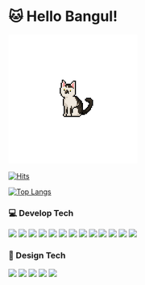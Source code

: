 # :cat: Hello Bangul!
<img style="margin: 0 auto" src="https://raw.githubusercontent.com/Kimbangul/Kimbangul/master/bangule.gif"> 

[![Hits](https://hits.seeyoufarm.com/api/count/incr/badge.svg?url=https%3A%2F%2Fgithub.com%2FKimbangul&count_bg=%23000000&title_bg=%23FF6D6D&icon=gnuicecat.svg&icon_color=%23E7E7E7&title=hits&edge_flat=false)](https://hits.seeyoufarm.com)
<!--[![Anurag's GitHub stats](https://github-readme-stats.vercel.app/api?username=Kimbangul&show_icons=true&theme=dracula)](https://github.com/Kimbangul)-->
[![Top Langs](https://github-readme-stats.vercel.app/api/top-langs/?username=Kimbangul&layout=compact&langs_count=6)](https://github.com/Kimbangul)


### :computer: Develop Tech
<img src="https://img.shields.io/badge/HTML-E34F26?style=flat-square&amp;logo=HTML5&amp;logoColor=white&amp;"/> <img src="https://img.shields.io/badge/CSS-1572B6?style=flat-square&amp;logo=CSS3&amp;logoColor=white&amp;"/> <img src="https://img.shields.io/badge/SCSS-CC6699?style=flat-square&amp;logo=SASS&amp;logoColor=white&amp;"/>
<img src="https://img.shields.io/badge/styled-components-DB7093?style=flat-square&amp;logo=styled-components&amp;logoColor=white&amp;"/>
<img src="https://img.shields.io/badge/JavaScript-F7DF1E?style=flat-square&amp;logo=JavaScript&amp;logoColor=white&amp;"/> <img src="https://img.shields.io/badge/JQuery-0769AD?style=flat-square&amp;logo=JQuery&amp;logoColor=white&amp;"/> 
<img src="https://img.shields.io/badge/TypeScript-3178C6?style=flat-square&amp;logo=TypeScript&amp;logoColor=white&amp;"/> <img src="https://img.shields.io/badge/React.js-61DAFB?style=flat-square&amp;logo=React&amp;logoColor=white&amp;"/> <img src="https://img.shields.io/badge/React Native-61DAFB?style=flat-square&amp;logo=React&amp;logoColor=white&amp;"/> <img src="https://img.shields.io/badge/Next.js-000000?style=flat-square&amp;logo=Next.js&amp;logoColor=white&amp;"/> <img src="https://img.shields.io/badge/Vue.js-4FC08D?style=flat-square&amp;logo=Vue.js&amp;logoColor=white&amp;"/> <img src="https://img.shields.io/badge/Next.js-000000?style=flat-square&amp;logo=Next.js&amp;logoColor=white&amp;"/> 
<img src="https://img.shields.io/badge/Spring-6DB33F?style=flat-square&amp;logo=Spring&amp;logoColor=white&amp;"/> 


### :art: Design Tech
<img src="https://img.shields.io/badge/PhotoShop-31A8FF?style=flat-square&amp;logo=Adobe Photoshop&amp;logoColor=white&amp;"/> <img src="https://img.shields.io/badge/Illustrator-FF9A00?style=flat-square&amp;logo=Adobe Illustrator&amp;logoColor=white&amp;"/> <img src="https://img.shields.io/badge/After Effects-9999FF?style=flat-square&amp;logo=Adobe After Effects&amp;logoColor=white&amp;"/> <img src="https://img.shields.io/badge/XD-FF61F6?style=flat-square&amp;logo=Adobe XD&amp;logoColor=white&amp;"/> <img src="https://img.shields.io/badge/Figma-F24E1E?style=flat-square&amp;logo=Figma&amp;logoColor=white&amp;"/>




